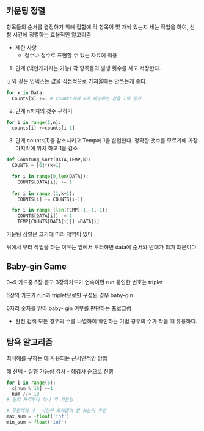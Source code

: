 ## 카운팅 정렬
항목들의 순서를 결정하기 위해 집합에 각 항목이 몇 개씩 있는지 세는 작업을 하여, 선형 시간에 정렬하는 효율적인 알고리즘
- 제한 사항 
  - 정수나 정수로 표현할 수 있는 자료에 적용

1. 단계 (백만개까지는 가능)
   각 항목들의 발생 횟수를 세고 저장한다.

i,j 와 같은 인덱스는 값을 직접적으로 가져올때는 안쓰는게 좋다.
```python
for x in Data:
  Counts[x] +=1 # counts에서 x에 해당하는 값을 1씩 증가
```
2. 단계
  n까지의 갯수 구하기

```python
for i in range(1,n):
  counts[i] +=counts[i-1]
```
3. 단계
   counts[1]을 감소시키고 Temp에 1을 삽입한다.
   정확한 갯수를 모르기에 가장 마지막에 위치 하고 1을 감소

```python
def Countung_Sort(DATA,TEMP,k):
  COUNTS = [0]*(k+1)

  for i in range(0,len(DATA)):
    COUNTS[DATA[i]] += 1
  
  for i in range (1,k+1):
    COUNTS[i] += COUNTS[i-1]

  for i in range (len(TEMP)-1,-1,-1):
    COUNTS[DATA[i]] -= 1
    TEMP[COUNTS[DATA[i]]] =DATA[i]
```
카운팅 정렬은 크기에 따라 제약이 있다 .

뒤에서 부터 작업을 하는 이유는 앞에서 부터하면 data에 순서와 반대가 되기 떄문이다.

##  Baby-gin Game
0~9 카드중 6장 뽑고 3장의카드가 연속이면 run 동인한 번호는 triplet

6장의 카드가 run과 triplet으로만 구성된 경우 baby-gin

6자리 숫자를 받아 baby- gin 여부를 판단하는 프로그램

- 완전 검색
  모든 경우의 수를 나열하여 확인하는 기법
  경우의 수가 작을 때 유용하다.

## 탐욕 알고리즘
최적해를 구하는 데 사용되는 근시안적인 방법

해 선택 - 실행 가능성 검사 - 해검사 순으로 진행

```python
for i in range(6):
  c[num % 10] +=1
  num //= 10
# 일의 자리부터 하나 씩 카운팅
```
```python
# 무한대의 수  시간이 오래걸려 안 쓰는거 추천 
max_sum = -float('inf')
min_sum = float('inf')
```